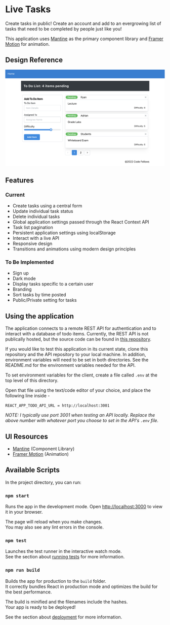 # Live Tasks

Create tasks in public! Create an account and add to an evergrowing list of tasks that need to be completed by people just like you!

This application uses [Mantine](https://mantine.dev/) as the primary component library and [Framer Motion](https://www.framer.com/motion/) for animation.

## Design Reference

![Reference](comp.png)

## Features

### Current

- Create tasks using a central form
- Update individual task status
- Delete individual tasks
- Global application settings passed through the React Context API
- Task list pagination
- Persistent application settings using localStorage
- Interact with a live API
- Responsive design
- Transitions and animations using modern design principles

### To Be Implemented

- Sign up
- Dark mode
- Display tasks specific to a certain user
- Branding
- Sort tasks by time posted
- Public/Private setting for tasks

## Using the application

The application connects to a remote REST API for authentication and to interact with a database of todo items. Currently, the REST API is not publically hosted, but the source code can be found in [this repository](https://github.com/ShepleySound/todo-app-api).

If you would like to test this application in its current state, clone this repository and the API repository to your local machine. In addition, environment variables will need to be set in both directories. See the README.md for the environment variables needed for the API.

To set environment variables for the client, create a file called `.env` at the top level of this directory.

Open that file using the text/code editor of your choice, and place the following line inside -

```
REACT_APP_TODO_API_URL = http://localhost:3001
```

_NOTE: I typically use port 3001 when testing an API locally. Replace the above number with whatever port you choose to set in the API's `.env` file._

## UI Resources

- [Mantine](https://mantine.dev/) (Component Library)
- [Framer Motion](https://www.framer.com/motion/) (Animation)

## Available Scripts

In the project directory, you can run:

### `npm start`

Runs the app in the development mode.
Open [http://localhost:3000](http://localhost:3000) to view it in your browser.

The page will reload when you make changes.\
You may also see any lint errors in the console.

### `npm test`

Launches the test runner in the interactive watch mode.\
See the section about [running tests](https://facebook.github.io/create-react-app/docs/running-tests) for more information.

### `npm run build`

Builds the app for production to the `build` folder.\
It correctly bundles React in production mode and optimizes the build for the best performance.

The build is minified and the filenames include the hashes.\
Your app is ready to be deployed!

See the section about [deployment](https://facebook.github.io/create-react-app/docs/deployment) for more information.
